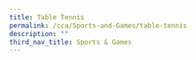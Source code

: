 ```yaml
---
title: Table Tennis
permalink: /cca/Sports-and-Games/table-tennis
description: ""
third_nav_title: Sports & Games
---
```

